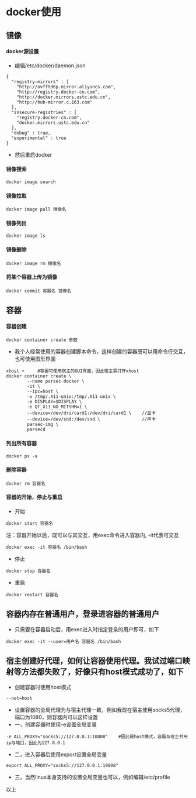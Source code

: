 # docker使用

## 镜像
#### docker源设置
- 编辑/etc/docker/daemon.json
```
{
  "registry-mirrors" : [
    "http://ovfftd6p.mirror.aliyuncs.com",
    "http://registry.docker-cn.com",
    "http://docker.mirrors.ustc.edu.cn",
    "http://hub-mirror.c.163.com"
  ],
  "insecure-registries" : [
    "registry.docker-cn.com",
    "docker.mirrors.ustc.edu.cn"
  ],
  "debug" : true,
  "experimental" : true
}
```
- 然后重启docker
#### 镜像搜索
```
docker image search
```
#### 镜像拉取
```
docker image pull 镜像名
```
#### 镜像列出
```
docker image ls
```
#### 镜像删除
```
docker image rm 镜像名
```
#### 将某个容器上传为镜像
```
docker commit 容器名 镜像名
```

## 容器
#### 容器创建
```
docker container create 参数
```
- 我个人经常使用的容器创建脚本命令，这样创建的容器既可以用命令行交互，也可使用图形界面
```
xhost +     #容器可使用宿主的GUI界面，因此宿主需打开xhost
docker container create \
        --name parsec-docker \
        -it \
        --ipc=host \
        -v /tmp/.X11-unix:/tmp/.X11-unix \
        -e DISPLAY=$DISPLAY \
        -e QT_X11_NO_MITSHM=1 \
        --device=/dev/dri/card1:/dev/dri/card1 \    //显卡
        --device=/dev/snd:/dev/snd \                //声卡
        parsec-img \
        parsecd
  ```
#### 列出所有容器
 ```
 docker ps -a
 ```
#### 删除容器
 ```
 docker rm 容器名
 ```
#### 容器的开始，停止与重启
- 开始
 ```
 docker start 容器名
 ```
注：容器开始以后，既可以与其交互，用exec命令进入容器内, -it代表可交互
 ```
 docker exec -it 容器名 /bin/bash
 ```
 - 停止
 ```
 docker stop 容器名
 ```
- 重启
 ```
 docker restart 容器名
 ```
 
 ## 容器内存在普通用户，登录进容器的普通用户
 - 只需要在容器启动后，用exec进入时指定登录的用户即可，如下
  ```
  docker exec -it --user=用户名 容器名 /bin/bash
 ```
 
 ## 宿主创建好代理，如何让容器使用代理。我试过端口映射等方法都失败了，好像只有host模式成功了，如下
 - 创建容器时使用host模式
 ```
 --net=host
 ```
 - 设置容器的全局代理为与宿主代理一致，例如我现在宿主使用socks5代理，端口为1080，则容器内可以这样设置
 - 一，创建容器时使用-e设置全局变量
 ```
 -e ALL_PROXY="socks5://127.0.0.1:10808"    #因此是host模式，容器与宿主共用ip与端口，因此为127.0.0.1
 ```
 - 二，进入容器后使用export设置全局变量
 ```
 export ALL_PROXY="socks5://127.0.0.1:10808"
 ```
 - 三，当然linux本身支持的设置全局变量也可以，例如编辑/etc/profile


以上
